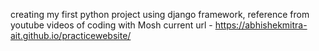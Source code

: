 
creating my first python project using django framework, reference from youtube videos of coding with Mosh
current url - https://abhishekmitra-ait.github.io/practicewebsite/